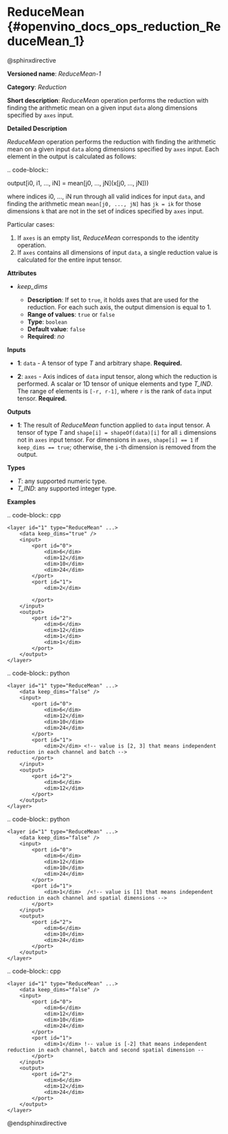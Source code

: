 # ReduceMean {#openvino_docs_ops_reduction_ReduceMean_1}

@sphinxdirective

**Versioned name**: *ReduceMean-1*

**Category**: *Reduction*

**Short description**: *ReduceMean* operation performs the reduction with finding the arithmetic mean on a given input ``data`` along dimensions specified by ``axes`` input.

**Detailed Description**

*ReduceMean* operation performs the reduction with finding the arithmetic mean on a given input ``data`` along dimensions specified by ``axes`` input.
Each element in the output is calculated as follows:

.. code-block:: 

   output[i0, i1, ..., iN] = mean[j0, ..., jN](x[j0, ..., jN]))

where indices i0, ..., iN run through all valid indices for input ``data``, and finding the arithmetic mean ``mean[j0, ..., jN]`` has ``jk = ik`` for those dimensions ``k`` that are not in the set of indices specified by ``axes`` input.

Particular cases:

1. If ``axes`` is an empty list, *ReduceMean* corresponds to the identity operation.
2. If ``axes`` contains all dimensions of input ``data``, a single reduction value is calculated for the entire input tensor.

**Attributes**

* *keep_dims*

  * **Description**: If set to ``true``, it holds axes that are used for the reduction. For each such axis, the output dimension is equal to 1.
  * **Range of values**: ``true`` or ``false``
  * **Type**: ``boolean``
  * **Default value**: ``false``
  * **Required**: *no*

**Inputs**

* **1**: ``data`` - A tensor of type *T* and arbitrary shape. **Required.**

* **2**: ``axes`` - Axis indices of ``data`` input tensor, along which the reduction is performed. A scalar or 1D tensor of unique elements and type *T_IND*. The range of elements is ``[-r, r-1]``, where ``r`` is the rank of ``data`` input tensor. **Required.**

**Outputs**

* **1**: The result of *ReduceMean* function applied to ``data`` input tensor. A tensor of type *T* and ``shape[i] = shapeOf(data)[i]`` for all ``i`` dimensions not in ``axes`` input tensor. For dimensions in ``axes``, ``shape[i] == 1`` if ``keep_dims == true``; otherwise, the ``i``-th dimension is removed from the output.

**Types**

* *T*: any supported numeric type.
* *T_IND*: any supported integer type.

**Examples**

.. code-block:: cpp

    <layer id="1" type="ReduceMean" ...>
        <data keep_dims="true" />
        <input>
            <port id="0">
                <dim>6</dim>
                <dim>12</dim>
                <dim>10</dim>
                <dim>24</dim>
            </port>
            <port id="1">
                <dim>2</dim>
<!-- value is [2, 3] that means independent reduction in each channel and batch -->
            </port>
        </input>
        <output>
            <port id="2">
                <dim>6</dim>
                <dim>12</dim>
                <dim>1</dim>
                <dim>1</dim>
            </port>
        </output>
    </layer>


.. code-block:: python

    <layer id="1" type="ReduceMean" ...>
        <data keep_dims="false" />
        <input>
            <port id="0">
                <dim>6</dim>
                <dim>12</dim>
                <dim>10</dim>
                <dim>24</dim>
            </port>
            <port id="1">
                <dim>2</dim> <!-- value is [2, 3] that means independent reduction in each channel and batch -->
            </port>
        </input>
        <output>
            <port id="2">
                <dim>6</dim>
                <dim>12</dim>
            </port>
        </output>
    </layer>


.. code-block:: python

    <layer id="1" type="ReduceMean" ...>
        <data keep_dims="false" />
        <input>
            <port id="0">
                <dim>6</dim>
                <dim>12</dim>
                <dim>10</dim>
                <dim>24</dim>
            </port>
            <port id="1">
                <dim>1</dim>  /<!-- value is [1] that means independent reduction in each channel and spatial dimensions -->
            </port>
        </input>
        <output>
            <port id="2">
                <dim>6</dim>
                <dim>10</dim>
                <dim>24</dim>
            </port>
        </output>
    </layer>

.. code-block:: cpp

    <layer id="1" type="ReduceMean" ...>
        <data keep_dims="false" />
        <input>
            <port id="0">
                <dim>6</dim>
                <dim>12</dim>
                <dim>10</dim>
                <dim>24</dim>
            </port>
            <port id="1">
                <dim>1</dim> !-- value is [-2] that means independent reduction in each channel, batch and second spatial dimension --
            </port>
        </input>
        <output>
            <port id="2">
                <dim>6</dim>
                <dim>12</dim>
                <dim>24</dim>
            </port>
        </output>
    </layer>

@endsphinxdirective


